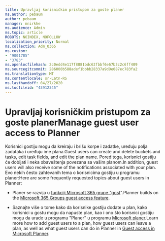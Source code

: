 ```yaml
---
title: Upravljaj korisničkim pristupom za goste planer
ms.author: pebaum
author: pebaum
manager: mnirkhe
ms.audience: Admin
ms.topic: article
ROBOTS: NOINDEX, NOFOLLOW
localization_priority: Normal
ms.collection: Adm_O365
ms.custom:
- "9001705"
- "3783"
ms.openlocfilehash: 2c0edd4e117f8881bdc62fbbf6e67b3c2c6ff409
ms.sourcegitcommit: 286000b588adef1bbbb28337a9d9e087ec783fa2
ms.translationtype: MT
ms.contentlocale: sr-Latn-RS
ms.lasthandoff: 04/27/2020
ms.locfileid: "43912345"
---
```

# <a name="manage-guest-user-access-to-planner"></a><span data-ttu-id="0b27c-102">Upravljaj korisničkim pristupom za goste planer</span><span class="sxs-lookup"><span data-stu-id="0b27c-102">Manage guest user access to Planner</span></span>

<span data-ttu-id="0b27c-103">Korisnici gostiju mogu da kreiraju i brišu korpe i zadatke, uređuju polja zadataka i uređuju ime plana.</span><span class="sxs-lookup"><span data-stu-id="0b27c-103">Guest users can create and delete buckets and tasks, edit task fields, and edit the plan name.</span></span> <span data-ttu-id="0b27c-104">Pored toga, korisnici gostiju će dobijati i neka obaveštenja povezana sa vašim planom.</span><span class="sxs-lookup"><span data-stu-id="0b27c-104">In addition, guest users will also receive some of the notifications associated with your plan.</span></span> <span data-ttu-id="0b27c-105">Evo nekih često zahtevanih tema o korisnicima gostiju u programu planer:</span><span class="sxs-lookup"><span data-stu-id="0b27c-105">Here are some frequently requested topics about guest users in Planner:</span></span>

- <span data-ttu-id="0b27c-106">Planer se razvija u [funkciji Microsoft 365 grupe "gost](https://support.office.com/article/Adding-guests-to-Office-365-Groups-bfc7a840-868f-4fd6-a390-f347bf51aff6)".</span><span class="sxs-lookup"><span data-stu-id="0b27c-106">Planner builds on the [Microsoft 365 Groups guest access feature](https://support.office.com/article/Adding-guests-to-Office-365-Groups-bfc7a840-868f-4fd6-a390-f347bf51aff6).</span></span> 

- <span data-ttu-id="0b27c-107">Saznajte više o tome kako da korisnike gostiju dodate u plan, kako korisnici u gostu mogu da napuste plan, kao i ono što korisnici gostiju mogu da urade u programu "Planer" u programu [Microsoft planer](https://support.office.com/article/Guest-access-in-Microsoft-Planner-cc5d7f96-dced-4da4-ab62-08c72d9759c6).</span><span class="sxs-lookup"><span data-stu-id="0b27c-107">Learn more how to add guest users to a plan, how guest users can leave a plan, as well as what guest users can do in Planner in [Guest access in Microsoft Planner](https://support.office.com/article/Guest-access-in-Microsoft-Planner-cc5d7f96-dced-4da4-ab62-08c72d9759c6).</span></span>
